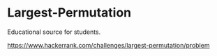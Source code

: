 # Largest-Permutation
Educational source for students.

https://www.hackerrank.com/challenges/largest-permutation/problem
